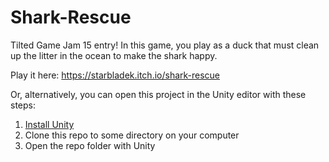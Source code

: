 # Shark-Rescue
Tilted Game Jam 15 entry! In this game, you play as a duck that must clean up the litter in the ocean to make the shark happy.

Play it here: https://starbladek.itch.io/shark-rescue

Or, alternatively, you can open this project in the Unity editor with these steps:
1. [Install Unity](https://unity.com/)
2. Clone this repo to some directory on your computer
3. Open the repo folder with Unity
